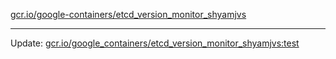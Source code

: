 [gcr.io/google-containers/etcd_version_monitor_shyamjvs](https://hub.docker.com/r/cruse/etcd_version_monitor_shyamjvs/tags/) 

----
Update: [gcr.io/google_containers/etcd_version_monitor_shyamjvs:test](https://hub.docker.com/r/cruse/etcd_version_monitor_shyamjvs/tags/)

